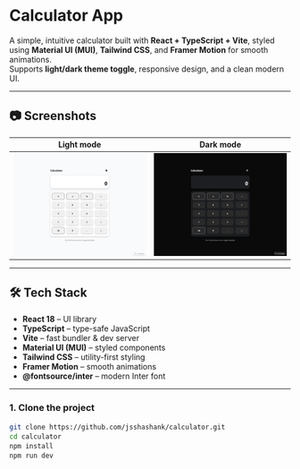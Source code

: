 # Calculator App



A simple, intuitive calculator built with **React + TypeScript + Vite**, styled using **Material UI (MUI)**, **Tailwind CSS**, and **Framer Motion** for smooth animations.  
Supports **light/dark theme toggle**, responsive design, and a clean modern UI.

---

## 📷 Screenshots

| Light mode | Dark mode |
|------------|-----------|
| <img src="src\assets\Screenshot 2025-09-21 at 19-19-58 ChatGPT - Calculator App.png" width="400" /> | <img src="src\assets\Screenshot 2025-09-21 at 19-20-05 ChatGPT - Calculator App.png" width="400" /> |


---

## 🛠 Tech Stack

- **React 18** – UI library
- **TypeScript** – type-safe JavaScript
- **Vite** – fast bundler & dev server
- **Material UI (MUI)** – styled components
- **Tailwind CSS** – utility-first styling
- **Framer Motion** – smooth animations
- **@fontsource/inter** – modern Inter font


---


### 1. Clone the project
```bash
git clone https://github.com/jsshashank/calculator.git
cd calculator
npm install
npm run dev
